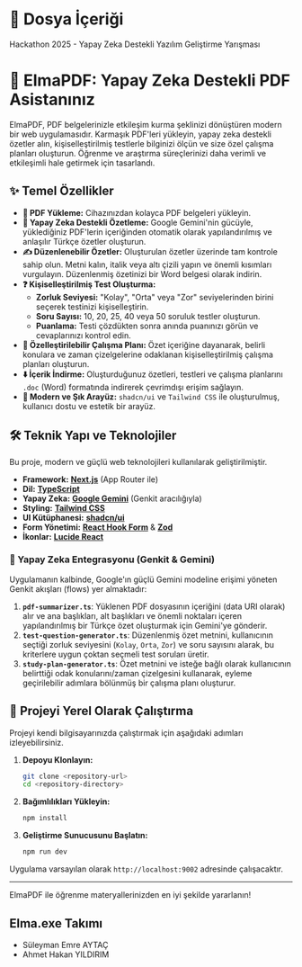 # 📄 Dosya İçeriği
Hackathon 2025 - Yapay Zeka Destekli Yazılım Geliştirme Yarışması

# 🍎 ElmaPDF: Yapay Zeka Destekli PDF Asistanınız

ElmaPDF, PDF belgelerinizle etkileşim kurma şeklinizi dönüştüren modern bir web uygulamasıdır. Karmaşık PDF'leri yükleyin, yapay zeka destekli özetler alın, kişiselleştirilmiş testlerle bilginizi ölçün ve size özel çalışma planları oluşturun. Öğrenme ve araştırma süreçlerinizi daha verimli ve etkileşimli hale getirmek için tasarlandı.

## ✨ Temel Özellikler

- **📄 PDF Yükleme:** Cihazınızdan kolayca PDF belgeleri yükleyin.
- **🧠 Yapay Zeka Destekli Özetleme:** Google Gemini'nin gücüyle, yüklediğiniz PDF'lerin içeriğinden otomatik olarak yapılandırılmış ve anlaşılır Türkçe özetler oluşturun.
- **✍️ Düzenlenebilir Özetler:** Oluşturulan özetler üzerinde tam kontrole sahip olun. Metni kalın, italik veya altı çizili yapın ve önemli kısımları vurgulayın. Düzenlenmiş özetinizi bir Word belgesi olarak indirin.
- **❓ Kişiselleştirilmiş Test Oluşturma:**
    - **Zorluk Seviyesi:** "Kolay", "Orta" veya "Zor" seviyelerinden birini seçerek testinizi kişiselleştirin.
    - **Soru Sayısı:** 10, 20, 25, 40 veya 50 soruluk testler oluşturun.
    - **Puanlama:** Testi çözdükten sonra anında puanınızı görün ve cevaplarınızı kontrol edin.
- **📅 Özelleştirilebilir Çalışma Planı:** Özet içeriğine dayanarak, belirli konulara ve zaman çizelgelerine odaklanan kişiselleştirilmiş çalışma planları oluşturun.
- **⬇️ İçerik İndirme:** Oluşturduğunuz özetleri, testleri ve çalışma planlarını `.doc` (Word) formatında indirerek çevrimdışı erişim sağlayın.
- **🎨 Modern ve Şık Arayüz:** `shadcn/ui` ve `Tailwind CSS` ile oluşturulmuş, kullanıcı dostu ve estetik bir arayüz.

## 🛠️ Teknik Yapı ve Teknolojiler

Bu proje, modern ve güçlü web teknolojileri kullanılarak geliştirilmiştir.

- **Framework:** [**Next.js**](https://nextjs.org/) (App Router ile)
- **Dil:** [**TypeScript**](https://www.typescriptlang.org/)
- **Yapay Zeka:** [**Google Gemini**](https://deepmind.google/technologies/gemini/) (Genkit aracılığıyla)
- **Styling:** [**Tailwind CSS**](https://tailwindcss.com/)
- **UI Kütüphanesi:** [**shadcn/ui**](https://ui.shadcn.com/)
- **Form Yönetimi:** [**React Hook Form**](https://react-hook-form.com/) & [**Zod**](https://zod.dev/)
- **İkonlar:** [**Lucide React**](https://lucide.dev/)

### 🤖 Yapay Zeka Entegrasyonu (Genkit & Gemini)

Uygulamanın kalbinde, Google'ın güçlü Gemini modeline erişimi yöneten Genkit akışları (flows) yer almaktadır:

1.  **`pdf-summarizer.ts`**: Yüklenen PDF dosyasının içeriğini (data URI olarak) alır ve ana başlıkları, alt başlıkları ve önemli noktaları içeren yapılandırılmış bir Türkçe özet oluşturmak için Gemini'ye gönderir.
2.  **`test-question-generator.ts`**: Düzenlenmiş özet metnini, kullanıcının seçtiği zorluk seviyesini (`Kolay`, `Orta`, `Zor`) ve soru sayısını alarak, bu kriterlere uygun çoktan seçmeli test soruları üretir.
3.  **`study-plan-generator.ts`**: Özet metnini ve isteğe bağlı olarak kullanıcının belirttiği odak konularını/zaman çizelgesini kullanarak, eyleme geçirilebilir adımlara bölünmüş bir çalışma planı oluşturur.

## 🚀 Projeyi Yerel Olarak Çalıştırma
Projeyi kendi bilgisayarınızda çalıştırmak için aşağıdaki adımları izleyebilirsiniz.
1.  **Depoyu Klonlayın:**
    ```bash
    git clone <repository-url>
    cd <repository-directory>
    ```
2.  **Bağımlılıkları Yükleyin:**
    ```bash
    npm install
    ```
3.  **Geliştirme Sunucusunu Başlatın:**
    ```bash
    npm run dev
    ```

Uygulama varsayılan olarak `http://localhost:9002` adresinde çalışacaktır.

---

ElmaPDF ile öğrenme materyallerinizden en iyi şekilde yararlanın!


## Elma.exe Takımı
* Süleyman Emre AYTAÇ
* Ahmet Hakan YILDIRIM

